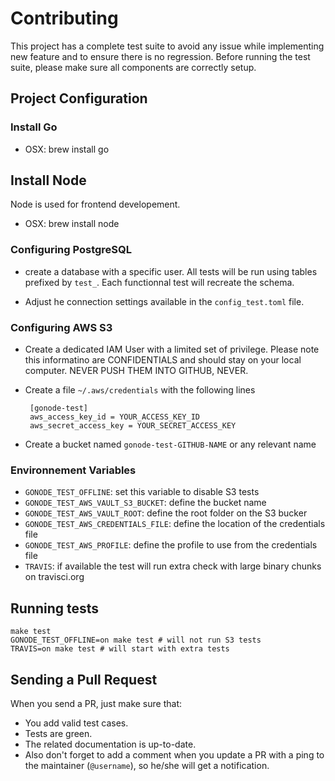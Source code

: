Contributing
============

This project has a complete test suite to avoid any issue while implementing new feature and to ensure there is no
regression. Before running the test suite, please make sure all components are correctly setup.

Project Configuration
---------------------

### Install Go

 * OSX: brew install go

## Install Node 

Node is used for frontend developement.

 * OSX: brew install node
   
### Configuring PostgreSQL

 * create a database with a specific user. All tests will be run using tables prefixed by ``test_``. Each functionnal
 test will recreate the schema.

 * Adjust he connection settings available in the ``config_test.toml`` file.
 
### Configuring AWS S3

 * Create a dedicated IAM User with a limited set of privilege. Please note this informatino are CONFIDENTIALS and should
stay on your local computer. NEVER PUSH THEM INTO GITHUB, NEVER.

 * Create a file ``~/.aws/credentials`` with the following lines
 
        [gonode-test]
        aws_access_key_id = YOUR_ACCESS_KEY_ID
        aws_secret_access_key = YOUR_SECRET_ACCESS_KEY

 * Create a bucket named ``gonode-test-GITHUB-NAME`` or any relevant name

### Environnement Variables
    
 - ``GONODE_TEST_OFFLINE``: set this variable to disable S3 tests
 - ``GONODE_TEST_AWS_VAULT_S3_BUCKET``: define the bucket name
 - ``GONODE_TEST_AWS_VAULT_ROOT``: define the root folder on the S3 bucker
 - ``GONODE_TEST_AWS_CREDENTIALS_FILE``: define the location of the credentials file
 - ``GONODE_TEST_AWS_PROFILE``: define the profile to use from the credentials file
 - ``TRAVIS``: if available the test will run extra check with large binary chunks on travisci.org

Running tests
-------------

    make test
    GONODE_TEST_OFFLINE=on make test # will not run S3 tests
    TRAVIS=on make test # will start with extra tests
    

Sending a Pull Request
----------------------

When you send a PR, just make sure that:

* You add valid test cases.
* Tests are green.
* The related documentation is up-to-date.
* Also don't forget to add a comment when you update a PR with a ping to the maintainer (``@username``), so he/she will get a notification.

